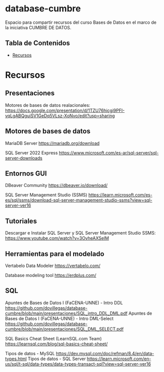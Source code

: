 # database-cumbre
Espacio para compartir recursos del curso Bases de Datos  en el marco de la iniciativa CUMBRE DE DATOS.

## Tabla de Contenidos

- [Recursos](#Recursos)


# Recursos

## Presentaciones
Motores de bases de datos realacionales: https://docs.google.com/presentation/d/1TZU76hicgi9PFI-vqLgABQguiSV1GeDq5VLsz-XoNvo/edit?usp=sharing
## Motores de bases de datos

MariaDB Server https://mariadb.org/download 

SQL Server 2022 Express https://www.microsoft.com/es-ar/sql-server/sql-server-downloads

## Entornos GUI

DBeaver Community https://dbeaver.io/download/

SQL Server Management Studio (SSMS) https://learn.microsoft.com/es-es/sql/ssms/download-sql-server-management-studio-ssms?view=sql-server-ver16

## Tutoriales

Descargar e Instalar SQL Server y SQL Server Management Studio SSMS: https://www.youtube.com/watch?v=3OvheAXSelM

## Herramientas para el modelado
Vertabelo Data Modeler https://vertabelo.com/

Database modeling tool https://erdplus.com/

## SQL
Apuntes de Bases de Datos I (FaCENA-UNNE) - Intro DDL https://github.com/dovillegas/database-cumbre/blob/main/presentaciones/SQL_intro_DDL_DML.pdf
Apuntes de Bases de Datos I (FaCENA-UNNE) - Intro DML-Select https://github.com/dovillegas/database-cumbre/blob/main/presentaciones/SQL_DML_SELECT.pdf

SQL Basics Cheat Sheet (LearnSQL.com Team) https://learnsql.com/blog/sql-basics-cheat-sheet/

Tipos de datos - MySQL https://dev.mysql.com/doc/refman/8.4/en/data-types.html
Tipos de datos - SQL Server https://learn.microsoft.com/en-us/sql/t-sql/data-types/data-types-transact-sql?view=sql-server-ver16

